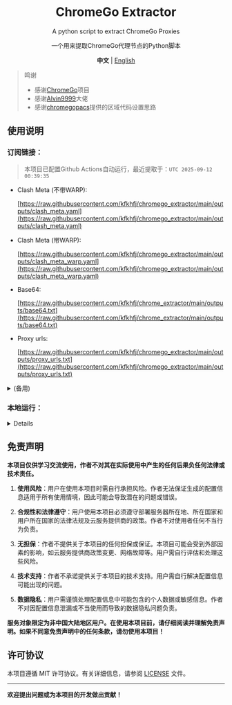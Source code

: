<div align="center">

# ChromeGo Extractor

A python script to extract ChromeGo Proxies

一个用来提取ChromeGo代理节点的Python脚本

**中文** | [English](README_EN.md)

</div>

> 鸣谢
> - 感谢[ChromeGo](https://github.com/bannedbook/fanqiang)项目
> - 感谢[Alvin9999](https://github.com/Alvin9999/)大佬
> - 感谢[chromegopacs](https://github.com/markbang/chromegopacs)提供的区域代码设置思路

## 使用说明
### 订阅链接：
> 本项目已配置Github Actions自动运行，最近提取于：`UTC 2025-09-12 00:39:35`

- Clash Meta (不带WARP):
  
  [https://raw.githubusercontent.com/kfkhfj/chromego_extractor/main/outputs/clash_meta.yaml](https://raw.githubusercontent.com/kfkhfj/chromego_extractor/main/outputs/clash_meta.yaml)

- Clash Meta (带WARP):
  
  [https://raw.githubusercontent.com/kfkhfj/chromego_extractor/main/outputs/clash_meta_warp.yaml](https://raw.githubusercontent.com/kfkhfj/chromego_extractor/main/outputs/clash_meta_warp.yaml)

- Base64:

  [https://raw.githubusercontent.com/kfkhfj/chrome_extractor/main/outputs/base64.txt](https://raw.githubusercontent.com/kfkhfj/chrome_extractor/main/outputs/base64.txt)

- Proxy urls:

  [https://raw.githubusercontent.com/kfkhfj/chromego_extractor/main/outputs/proxy_urls.txt](https://raw.githubusercontent.com/kfkhfj/chromego_extractor/main/outputs/proxy_urls.txt)

<details>

<summary>(备用)</summary>

- Clash Meta (不带WARP):
  
  [https://gcore.jsdelivr.net/gh/kfkhfj/chromego_extractor@main/outputs/clash_meta.yaml](https://gcore.jsdelivr.net/gh/kfkhfj/chromego_extractor@main/outputs/clash_meta.yaml)

- Clash Meta (带WARP):
  
  [https://gcore.jsdelivr.net/gh/kfkhfj/chromego_extractor@main/outputs/clash_meta_warp.yaml](https://gcore.jsdelivr.net/gh/kfkhfj/chromego_extractor@main/outputs/clash_meta_warp.yaml)
  
- Base64:

  [https://gcore.jsdelivr.net/gh/kfkhfj/chromego_extractor@main/outputs/base64.txt](https://gcore.jsdelivr.net/gh/kfkhfj/chromego_extractor@main/outputs/base64.txt)

- Proxy urls:

  [https://gcore.jsdelivr.net/gh/kfkhfj/chromego_extractor@main/outputs/proxy_urls.txt](https://gcore.jsdelivr.net/gh/kfkhfj/chromego_extractor@main/outputs/proxy_urls.txt)

</details>

### 本地运行：
<details>

#### 1. 环境要求
确保你的环境满足以下要求：
- Python 3.x
- 安装所需的依赖：`pip install requests`

#### 2. 下载脚本
克隆本项目到本地：
```bash
git clone https://github.com/kfkhfj/chromego-extractor.git
```

#### 3. 运行脚本
1. 进入项目目录：
```bash
cd chromego-extractor
```
2. 运行脚本：
```bash
python main.py
```

#### 4. 获取代理信息
脚本将提取 ChromeGo 代理节点信息，并保存到`outputs`目录中。

#### 5. 其他
根据需要，你可以自行修改脚本的一些配置，比如保存文件的路径等。

</details>

## 免责声明

**本项目仅供学习交流使用，作者不对其在实际使用中产生的任何后果负任何法律或技术责任。**

1. **使用风险**：用户在使用本项目时需自行承担风险。作者无法保证生成的配置信息适用于所有使用情境，因此可能会导致潜在的问题或错误。

2. **合规性和法律遵守**：用户使用本项目必须遵守部署服务器所在地、所在国家和用户所在国家的法律法规及云服务提供商的政策。作者不对使用者任何不当行为负责。

3. **无担保**：作者不提供关于本项目的任何担保或保证。本项目可能会受到外部因素的影响，如云服务提供商政策变更、网络故障等。用户需自行评估和处理这些风险。

4. **技术支持**：作者不承诺提供关于本项目的技术支持。用户需自行解决配置信息可能出现的问题。

5. **数据隐私**：用户需谨慎处理配置信息中可能包含的个人数据或敏感信息。作者不对因配置信息泄漏或不当使用而导致的数据隐私问题负责。

**服务对象限定为非中国大陆地区用户。在使用本项目前，请仔细阅读并理解免责声明。如果不同意免责声明中的任何条款，请勿使用本项目！**

## 许可协议

本项目遵循 MIT 许可协议。有关详细信息，请参阅 [LICENSE](LICENSE) 文件。

---
**欢迎提出问题或为本项目的开发做出贡献！**

<!--
## 统计
![Star History Chart](https://api.star-history.com/svg?repos=kfkhfj/chromego_extractor&type=Date)
-->
